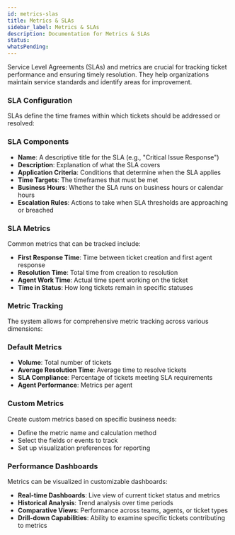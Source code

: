```yaml
---
id: metrics-slas
title: Metrics & SLAs
sidebar_label: Metrics & SLAs
description: Documentation for Metrics & SLAs
status: 
whatsPending: 
---
```


Service Level Agreements (SLAs) and metrics are crucial for tracking ticket performance and ensuring timely resolution. They help organizations maintain service standards and identify areas for improvement.

### SLA Configuration
SLAs define the time frames within which tickets should be addressed or resolved:

### SLA Components
- **Name**: A descriptive title for the SLA (e.g., "Critical Issue Response")
- **Description**: Explanation of what the SLA covers
- **Application Criteria**: Conditions that determine when the SLA applies
- **Time Targets**: The timeframes that must be met
- **Business Hours**: Whether the SLA runs on business hours or calendar hours
- **Escalation Rules**: Actions to take when SLA thresholds are approaching or breached

### SLA Metrics
Common metrics that can be tracked include:
- **First Response Time**: Time between ticket creation and first agent response
- **Resolution Time**: Total time from creation to resolution
- **Agent Work Time**: Actual time spent working on the ticket
- **Time in Status**: How long tickets remain in specific statuses

### Metric Tracking
The system allows for comprehensive metric tracking across various dimensions:

### Default Metrics
- **Volume**: Total number of tickets
- **Average Resolution Time**: Average time to resolve tickets
- **SLA Compliance**: Percentage of tickets meeting SLA requirements
- **Agent Performance**: Metrics per agent

### Custom Metrics
Create custom metrics based on specific business needs:
- Define the metric name and calculation method
- Select the fields or events to track
- Set up visualization preferences for reporting

### Performance Dashboards
Metrics can be visualized in customizable dashboards:
- **Real-time Dashboards**: Live view of current ticket status and metrics
- **Historical Analysis**: Trend analysis over time periods
- **Comparative Views**: Performance across teams, agents, or ticket types
- **Drill-down Capabilities**: Ability to examine specific tickets contributing to metrics
